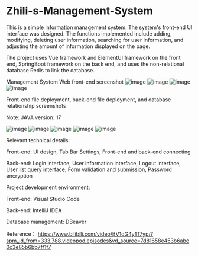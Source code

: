 # Zhili-s-Management-System

This is a simple information management system. The system's front-end UI interface was designed. The functions implemented include adding, modifying, deleting user information, searching for user information, and adjusting the amount of information displayed on the page.

The project uses Vue framework and ElementUI framework on the front end, SpringBoot framework on the back end, and uses the non-relational database Redis to link the database.

Management System Web front-end screenshot
![image](https://github.com/user-attachments/assets/d2fc07f8-3582-4f8b-960e-bfc2bac47d3c)
![image](https://github.com/user-attachments/assets/7a161da3-bc93-4d44-a16d-776d9f8b5ac5)
![image](https://github.com/user-attachments/assets/5a49040b-cd25-4f77-85de-af9c8796ba0d)
![image](https://github.com/user-attachments/assets/bd293707-90f7-4542-8b14-4facd1cff3c5)

Front-end file deployment, back-end file deployment, and database relationship screenshots

Note: JAVA version: 17

![image](https://github.com/user-attachments/assets/b11ebd5c-c004-43b1-8bc2-bc6106402815)
![image](https://github.com/user-attachments/assets/0181721f-3a42-4ae9-a81f-f48bb059aee8)
![image](https://github.com/user-attachments/assets/87d57f25-9b2e-4486-9175-625a664af349)
![image](https://github.com/user-attachments/assets/50996ef4-203a-49ed-ab77-8e94a9f50bd4)
![image](https://github.com/user-attachments/assets/c30f6175-ef19-4fb0-bdf1-a031c2124dd1)



Relevant technical details:

Front-end: UI design, Tab Bar Settings, Front-end and back-end connecting

Back-end: Login interface, User information interface, Logout interface, User list query interface, Form validation and submission, Password encryption




Project development environment:

Front-end: Visual Studio Code

Back-end: IntelliJ IDEA

Database management: DBeaver



Reference： https://www.bilibili.com/video/BV1dG4y1T7yp/?spm_id_from=333.788.videopod.episodes&vd_source=7d81658e453b6abe0c3e85b6bb7ff1f7
